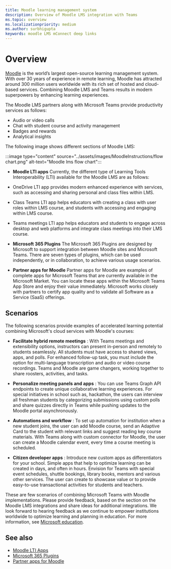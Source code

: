 ```yaml
---
title: Moodle learning management system
description: Overview of Moodle LMS integration with Teams
ms.topic: overview
ms.localizationpriority: medium
ms.author: surbhigupta
keywords: moodle LMS mConnect deep links
---
```


# Overview

[Moodle](https://moodle.com/about/) is the world’s largest open-source learning management system. With over 30 years of experience in remote learning, Moodle has attracted around 300 million users worldwide with its rich set of hosted and cloud-based services. Combining Moodle LMS and Teams results in modern superpowers by enhancing learning experiences.
 
The Moodle LMS partners along with Microsoft Teams provide productivity services as follows:

* Audio or video calls
* Chat with student course and activity management
* Badges and rewards
* Analytical insights

 The following image shows different sections of Moodle LMS: 

:::image type="content" source="../assets/images/MoodleInstructions/flow chart.png" alt-text="Moodle lms flow chart":::

* **Moodle LTI apps**
Currently, the different type of Learning Tools Interoperability (LTI) available for the Moodle LMS are as follows:
* OneDrive LTI app provides modern enhanced experience with services, such as accessing and sharing personal and class files within LMS.
* Class Teams LTI app helps educators with creating a class with user roles within LMS course, and students with accessing and engaging within LMS course.
* Teams meetings LTI app helps educators and students to engage across desktop and web platforms and integrate class meetings into their LMS course.

* **Microsoft 365 Plugins**
The Microsoft 365 Plugins are designed by Microsoft to support integration between Moodle sites and Microsoft Teams. There are seven types of plugins, which can be used independently, or in collaboration, to achieve various usage scenarios.

* **Partner apps for Moodle**
Partner apps for Moodle are examples of complete apps for Microsoft Teams that are currently available in the Microsoft Market. You can locate these apps within the Microsoft Teams App Store and enjoy their value immediately. Microsoft works closely with partners to certify app quality and to validate all Software as a Service (SaaS) offerings.

## Scenarios

The following scenarios provide examples of accelerated learning potential combining Microsoft's cloud services with Moodle's courses:

* **Facilitate hybrid remote meetings** : With Teams meetings and extensibility options, instructors can present in-person and remotely to students seamlessly. All students must have access to shared views, apps, and polls. For enhanced follow-up task, you must include the option for multi-language transcription and audio or video course recordings. Teams and Moodle are game changers, working together to share roosters, activities, and tasks.

* **Personalize meeting panels and apps** : You can use Teams Graph API endpoints to create unique collaborative learning experiences. For special initiatives in school such as, hackathon, the users can interview all freshman students by categorizing submissions using custom polls and share quizzes directly in Teams while pushing updates to the Moodle portal asynchronously.

* **Automations and workflow** : To set up automation for institution when a new student joins, the user can add Moodle course, send an Adaptive Card to the student with relevant links and suggest reading key course materials. With Teams along with custom connector for Moodle, the user can create a Moodle calendar event, every time a course meeting is scheduled.

* **Citizen developer apps** : Introduce new custom apps as differentiators for your school. Simple apps that help to optimize learning can be created in days, and often in hours. Envision for Teams with special event schedules, shuttle bookings, library books, mentors and various other services. The user can create to showcase value or to provide easy-to-use transactional activities for students and teachers.

These are few scenarios of combining Microsoft Teams with Moodle implementations. Please provide feedback, based on the section on the Moodle LMS integrations and share ideas for additional integrations. We look forward to hearing feedback as we continue to empower institutions worldwide to optimize learning and planning in education. For more information, see [Microsoft education](https://www.microsoft.com/education).

## See also

* [Moodle LTI Apps](moodle-lti-apps.md)
* [Microsoft 365 Plugins](m365-plugins/m365-plugins-overview.md)
* [Partner apps for Moodle](partner-apps-for-moodle.md)
